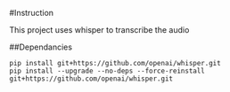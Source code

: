 #Instruction

This project uses whisper to transcribe the audio

##Dependancies

```
pip install git+https://github.com/openai/whisper.git
pip install --upgrade --no-deps --force-reinstall git+https://github.com/openai/whisper.git

```

